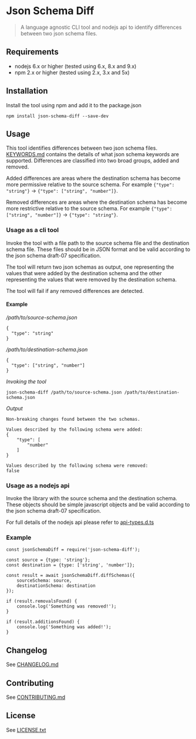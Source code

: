 # Json Schema Diff
> A language agnostic CLI tool and nodejs api to identify differences between two json schema files.

## Requirements
- nodejs 6.x or higher (tested using 6.x, 8.x and 9.x)
- npm 2.x or higher (tested using 2.x, 3.x and 5x)

## Installation

Install the tool using npm and add it to the package.json   
```
npm install json-schema-diff --save-dev
```

## Usage

This tool identifies differences between two json schema files.
[KEYWORDS.md](KEYWORDS.md) contains the details of what json schema keywords are supported.
Differences are classified into two broad groups, added and removed.

Added differences are areas where the destination schema has become more permissive relative to the source schema. For example `{"type": "string"}` -> `{"type": ["string", "number"]}`.


Removed differences are areas where the destination schema has become more restrictive relative to the source schema. For example `{"type": ["string", "number"]}` -> `{"type": "string"}`.

### Usage as a cli tool

Invoke the tool with a file path to the source schema file and the destination schema file. 
These files should be in JSON format and be valid according to the json schema draft-07 specification.

The tool will return two json schemas as output, one representing the values that were added by the destination schema and the other representing the values that were removed by the destination schema. 
 
The tool will fail if any removed differences are detected.

#### Example
*/path/to/source-schema.json*
```
{
  "type": "string"
}
```

*/path/to/destination-schema.json*
```
{
  "type": ["string", "number"]
}
```
*Invoking the tool*
```
json-schema-diff /path/to/source-schema.json /path/to/destination-schema.json
```
*Output*
```
Non-breaking changes found between the two schemas.

Values described by the following schema were added:
{
    "type": [
        "number"
    ]
}

Values described by the following schema were removed:
false
```


### Usage as a nodejs api

Invoke the library with the source schema and the destination schema. 
These objects should be simple javascript objects and be valid according to the json schema draft-07 specification.

For full details of the nodejs api please refer to [api-types.d.ts](lib/api-types.d.ts)

### Example

```
const jsonSchemaDiff = require('json-schema-diff');

const source = {type: 'string'};
const destination = {type: ['string', 'number']};

const result = await jsonSchemaDiff.diffSchemas({
    sourceSchema: source, 
    destinationSchema: destination
});

if (result.removalsFound) {
    console.log('Something was removed!');
}

if (result.additionsFound) {
    console.log('Something was added!');
}
```

## Changelog
See [CHANGELOG.md](CHANGELOG.md)

## Contributing
See [CONTRIBUTING.md](CONTRIBUTING.md)

## License
See [LICENSE.txt](LICENSE.txt)
